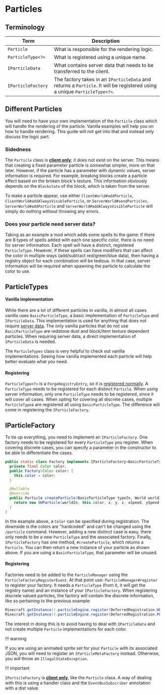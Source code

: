 Particles
=========

Terminology
-----------

| Term | Description |
|----------------|----------------|
| `Particle` | What is responsible for the rendering logic. |
| `ParticleType<?>` | What is registered using a unique name. |
| `IParticleData` | What contains server data that needs to be transferred to the client. |
| `IParticleFactory` | The factory takes in an `IParticleData` and returns a `Particle`. It will be registered using a unique `ParticleType<?>`. |

Different Particles
-------------------

You will need to have your own implementation of the `Particle` class which will handle the rendering of the particle. Vanilla examples will help you on how to handle rendering. This guide will not get into that and instead only discuss the logic part.

### Sidedness
The `Particle` class is [**client only**][sides]; it does not exist on the server. This means that creating a fixed parameter particle is somewhat simpler, more on that later. However, if the particle has a parameter with dynamic values, server information is required. For example, breaking blocks create a particle effect based on the broken block's texture. This information obviously depends on the `Blockstate` of the block, which is taken from the server.

To make a particle appear, use either `ClientWorld#addParticle`, `ClientWorld#addAlwaysVisibleParticle`, or
`ServerWorld#sendParticles`. `ServerWorld#addParticle` and `ServerWorld#addAlwaysVisibleParticle` will simply do nothing without throwing any errors.

### Does your particle need server data?
Taking as an example a mod which adds some spells to the game: If there are 8 types of spells added with each one specific color, there is no need for server information. Each spell will have a distinct, registered `ParticleType`. 
However, if these spells can have modifiers that can affect the color in multiple ways (add/subtract red/green/blue data), then having a registry object for each combination will be tedious. In that case, server information will be required when spawning the particle to calculate the color to use.

ParticleTypes
-------------

#### Vanilla Implementation
While there are a lot of different particles in vanilla, in almost all cases vanilla uses `BasicParticleType`, a basic implementation of `ParticleType` and `IParticleData`. This implementation is used for anything that does not require [server data][servdat]. The only vanilla particles that do not use `BasicParticleType` are redstone dust and block/item texture dependent particles. When requiring server data, a direct implementation of `IParticleData` is needed. 

The `ParticleTypes` class is very helpful to check out vanilla implementations. Seeing how vanilla implemented each particle will help better evaluate what you need.

#### Registering
`ParticleType<?>` is a `ForgeRegistryEntry`, so it is [registered normally][registration]. A `ParticleType` needs to be registered for each distinct `Particle`. When using server information, only one `ParticleType` needs to be registered, since it will cover all cases. When opting for covering all discrete cases, multiple `ParticleType`s are registered all using `BasicParticleType`. The difference will come in registering the `IParticleFactory`.

IParticleFactory
----------------

To tie up everything, you need to implement an `IParticleFactory`. One factory needs to be registered for every `ParticleType` you register. 
When covering discrete cases, you can specify a parameter in the constructor to be able to differentiate the cases.
```java
public static class Factory implements IParticleFactory<BasicParticleType> {
  private final Color color;
  public Factory(Color color) {
    this.color = color;
  }

  @Nullable
  @Override
  public Particle createParticle(BasicParticleType typeIn, World worldIn, double x, double y, double z, double xSpeed, double ySpeed, double zSpeed) {
    return new SHParticle(worldIn, this.color, x, y, z, xSpeed, ySpeed, zSpeed);
  }
}
```
In the example above, a `Color` can be specified during registration. The downside is the colors are "hardcoded" and can't be changed using the `/particle` command. However, adding a new distinct case is easy, there only needs to be a new `ParticleType` and the associated factory. Finally, `IParticleFactory` has one method, `#createParticle`, which returns a `Particle`. You can then return a new instance of your particle as shown above. If you are using a `BasicParticleType`, that parameter will be unused.

#### Registering
Factories need to be added to the `ParticleManager` using the `ParticleFactoryRegisterEvent`. At that point use: `ParticleManager#register` to register your factory. It needs a `ParticleType` (from it, it will get the registry name) and an instance of your `IParticleFactory`. When registering discrete valued particles, the factory will contain the discrete information, like so pertaining to the previous example:
```java 
Minecraft.getInstance().particleEngine.register(DeferredRegistration.HEART_CRYSTAL_PARTICLE.get(), new SHParticle.Factory(Color.FIREBRICK));
Minecraft.getInstance().particleEngine.register(DeferredRegistration.POWER_CRYSTAL_PARTICLE.get(), new SHParticle.Factory(Color.ROYALBLUE));
```
The interest in doing this is to avoid having to deal with `IParticleData` and not create multiple `Particle` implementations for each color.

!!! warning

  If you are using an animated sprite set for your `Particle` with its associated JSON, you will need to register an `IParticleMetaFactory` instead. Otherwise, you will throw an `IllegalStateException`.

!!! important

  `IParticleFactory` is [**client only**][sides], like the `Particle` class. A way of dealing with this is using a handler class and the `EventBusSubscriber` annotation with a dist value.

[sides]: ../concepts/sides.md
[servdat]: #does-your-particle-need-server-data
[registration]: ../concepts/registries.md#객체-등록하기
